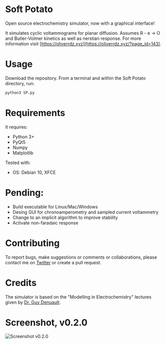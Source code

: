 # Soft Potato
Open source electrochemistry simulator, now with a graphical interface!

It simulates cyclic voltammograms for planar diffusion. Assumes R - e -> O and Butler-Volmer kinetics as well as nerstian response. For more information visit [https://oliverrdz.xyz](https://oliverrdz.xyz/?page_id=143).

# Usage
Download the repository. From a terminal and within the Soft Potato directory, run:
```python
python3 SP.py 
```

# Requirements
It requires:
+ Python 3+
+ PyQt5
+ Numpy
+ Matplotlib

Tested with:
+ OS: Debian 10, XFCE

# Pending:
+ Build executable for Linux/Mac/Windows
+ Desing GUI for chronoamperometry and sampled current voltammetry
+ Change to an implicit algorithm to improve stability
+ Activate non-faradaic response

# Contributing
To report bugs, make suggestions or comments or collaborations, please contact me on [Twitter](https://twitter.com/ol1v3r) or create a pull request.

# Credits
The simulator is based on the "Modelling in Electrochemistry" lectures given by [Dr. Guy Denuault](https://www.southampton.ac.uk/chemistry/about/staff/gd.page).

# Screenshot, v0.2.0

![Screenshot v0.2.0](https://github.com/oliverrdz/SoftPotato/blob/master/Figs/screenshot_v0-2-0.png?raw=true])
